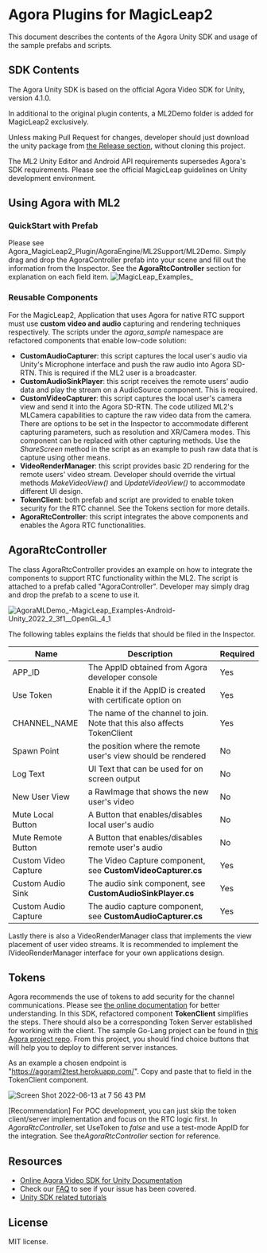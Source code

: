 # Agora Plugins for MagicLeap2
This document describes the contents of the Agora Unity SDK and usage of the sample prefabs and scripts.

## SDK Contents
The Agora Unity SDK is based on the official Agora Video SDK for Unity, version 4.1.0.  

In additional to the original plugin contents, a ML2Demo folder is added for MagicLeap2 exclusively.  

Unless making Pull Request for changes, developer should just download the unity package from [the Release section](https://github.com/AgoraIO-Community/Agora_MagicLeap2_Plugin/releases), without cloning this project.

The ML2 Unity Editor and Android API requirements supersedes Agora's SDK requirements.  Please see the official MagicLeap guidelines on Unity development environment.
 
 
## Using Agora with ML2
### QuickStart with Prefab
Please see Agora_MagicLeap2_Plugin/AgoraEngine/ML2Support/ML2Demo.  Simply drag and drop the AgoraController prefab into your scene and fill out the information from the Inspector.  See the **AgoraRtcController** section for explanation on each field item.
![MagicLeap_Examples_](https://user-images.githubusercontent.com/1261195/180874215-b2f73267-44d1-4dc3-a69d-28691e828e3a.png)

### Reusable Components
For the MagicLeap2, Application that uses Agora for native RTC support must use **custom video and audio** capturing and rendering techniques respectively.  The scripts under the *agora_sample* namespace are refactored components that enable low-code solution:

 - **CustomAudioCapturer**: this script captures the local user's audio via Unity's Microphone interface and push the raw audio into Agora SD-RTN.  This is required if the ML2 user is a broadcaster.
 - **CustomAudioSinkPlayer**: this script receives the remote users' audio data and play the stream on a AudioSource component.  This is required.
 - **CustomVideoCapturer**: this script captures the local user's camera view and send it into the Agora SD-RTN.  The code utilized ML2's MLCamera capabilities to capture the raw video data from the camera. There are options to be set in the Inspector to accommodate different capturing parameters, such as resolution and XR/Camera modes.  This component can be replaced with other capturing methods.  Use the *ShareScreen* method in the script as an example to push raw data that is capture using other means.
 - **VideoRenderManager**: this script provides basic 2D rendering for the remote users' video stream.  Developer should override the virtual methods *MakeVideoView()* and *UpdateVideoView()* to accommodate different UI design. 
 - **TokenClient**: both prefab and script are provided to enable token security for the RTC channel.  See the Tokens section for more details.
 - **AgoraRtcController**: this script integrates the above components and enables the Agora RTC functionalities.

## AgoraRtcController

The class AgoraRtcController provides an example on how to integrate the components to support RTC functionality within the ML2.  The script is attached to a prefab called "AgoraController".   Developer may simply drag and drop the prefab to a scene to use it.

![AgoraMLDemo_-_MagicLeap_Examples_-_Android_-_Unity_2022_2_3f1__OpenGL_4_1_](https://user-images.githubusercontent.com/1261195/226511386-58acc860-ab4d-4218-964d-7058a025e0b0.jpg)

The following tables explains the fields that should be filed in the Inspector.

|Name|Description  |Required|
|--|--|--|
| APP_ID |The AppID obtained from Agora developer console  |Yes|
| Use Token | Enable it if the AppID is created with certificate option on|Yes|
|CHANNEL_NAME| The name of the channel to join. Note that this also affects TokenClient|Yes|
|Spawn Point| the position where the remote user's view should be rendered|No
|Log Text| UI Text that can be used for on screen output|No
|New User View|a RawImage that shows the new user's video| No
|Mute Local Button|A Button that enables/disables local user's audio|No
|Mute Remote Button|A Button that enables/disables remote user's audio|No
|Custom Video Capture |The Video Capture component, see **CustomVideoCapturer.cs**|Yes
|Custom Audio Sink|The audio sink component, see **CustomAudioSinkPlayer.cs**| Yes
|Custom Audio Capture|The audio capture component, see **CustomAudioCapturer.cs**|Yes

Lastly there is also a VideoRenderManager class that implements the view placement of user video streams.  It is recommended to implement the IVideoRenderManager interface for your own applications design.


## Tokens ##
Agora recommends the use of tokens to add security for the channel communications. Please see [the online documentation](https://docs.agora.io/en/video-calling/develop/authentication-workflow?platform=unity) for better understanding.  In this SDK, refactored component **TokenClient** simplifies the steps.  There should also be a corresponding Token Server established for working with the client.  The sample Go-Lang project can be found in [this Agora project repo](https://github.com/AgoraIO-Community/agora-token-service).   From this project, you should find choice buttons that will help you to deploy to different server instances.

As an example a chosen endpoint is "https://agoraml2test.herokuapp.com/".  Copy and paste that to field in the TokenClient component.

![Screen Shot 2022-06-13 at 7 56 43 PM](https://user-images.githubusercontent.com/1261195/173483945-e15c85cf-5532-4b31-8618-afcb40357720.png)

[Recommendation] For POC development, you can just skip the token client/server implementation and focus on the RTC logic first.  In *AgoraRtcController*, set UseToken to *false* and use a test-mode AppID for the integration.  See the*AgoraRtcController* section for reference.


## Resources
- [Online Agora Video SDK for Unity Documentation](https://docs.agora.io/en/Video/landing-page?platform=Unity)
- Check our  [FAQ](https://docs.agora.io/en/faq)  to see if your issue has been covered.
- [Unity SDK related tutorials](https://www.agora.io/en/blog/?s=unity&post_type=post)

## License

MIT license.

